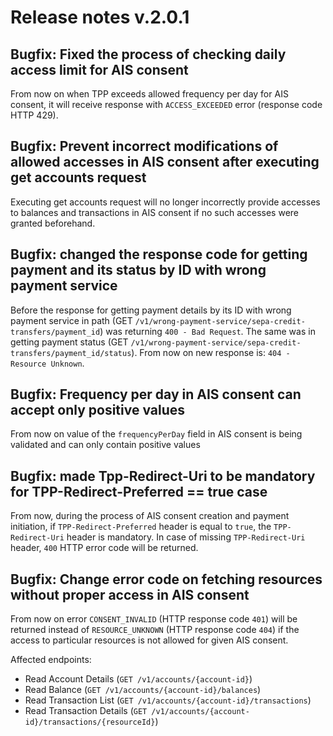 # Release notes v.2.0.1

## Bugfix: Fixed the process of checking daily access limit for AIS consent
From now on when TPP exceeds allowed frequency per day for AIS consent, it will receive response with `ACCESS_EXCEEDED` error (response code HTTP 429).

## Bugfix: Prevent incorrect modifications of allowed accesses in AIS consent after executing get accounts request
Executing get accounts request will no longer incorrectly provide accesses to balances and transactions in AIS consent 
if no such accesses were granted beforehand.

## Bugfix: changed the response code for getting payment and its status by ID with wrong payment service      
Before the response for getting payment details by its ID with wrong payment service in path (GET `/v1/wrong-payment-service/sepa-credit-transfers/payment_id`)
was returning `400 - Bad Request`. The same was in getting payment status (GET `/v1/wrong-payment-service/sepa-credit-transfers/payment_id/status`).
From now on new response is: `404 - Resource Unknown`.

## Bugfix: Frequency per day in AIS consent can accept only positive values
From now on value of the `frequencyPerDay` field in AIS consent is being validated and can only contain positive values 

## Bugfix: made Tpp-Redirect-Uri to be mandatory for TPP-Redirect-Preferred == true case
From now, during the process of AIS consent creation and payment initiation, 
if `TPP-Redirect-Preferred` header is equal to `true`, the `TPP-Redirect-Uri` header is mandatory. 
In case of missing `TPP-Redirect-Uri` header, `400` HTTP error code will be returned.

## Bugfix: Change error code on fetching resources without proper access in AIS consent
From now on error `CONSENT_INVALID` (HTTP response code `401`) will be returned instead of `RESOURCE_UNKNOWN` 
(HTTP response code `404`) if the access to particular resources is not allowed for given AIS consent.

Affected endpoints:
 - Read Account Details (`GET /v1/accounts/{account-id}`)
 - Read Balance (`GET /v1/accounts/{account-id}/balances`)
 - Read Transaction List (`GET /v1/accounts/{account-id}/transactions`)
 - Read Transaction Details (`GET /v1/accounts/{account-id}/transactions/{resourceId}`)

